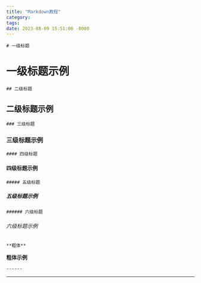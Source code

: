 ```yaml
---
title: "Markdown教程"
category: 
tags: 
date: 2023-08-09 15:51:00 -0000
---
```


```# 一级标题```

# 一级标题示例

```## 二级标题```

## 二级标题示例

```### 三级标题```

### 三级标题示例

```#### 四级标题```

#### 四级标题示例

```##### 五级标题```

##### 五级标题示例

```###### 六级标题```

###### 六级标题示例

```**粗体**```

**粗体示例**

```------```

------
